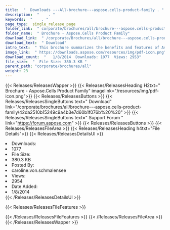 ```yaml
---
title:  "  Downloads ---All-brochure---aspose.cells-product-family . " 
description:  "    . " 
keywords:  "    . " 
page_type:  single_release_page
folder_link:  " corporate/brochures/all/brochure---aspose.cells-product-family/"
folder_name:  " Brochure - Aspose.Cells Product Family"
download_link:  " /corporate/Brochures/all/brochure---aspose.cells-product-family/42da2510b15249c9a4b3e7d60b1f076b"
download_text:  " Download"
intro_text:  " This brochure summarizes the benefits and features of Aspose.Cells across all su..."
image_link:  " https://downloads.aspose.com/resources/img/pdf-icon.png"
download_count:  "   1/8/2014  Downloads: 1077  Views: 2953"
file_size:  "  File Size: 380.3 KB "
parent_path: "corporate/brochures/all"
weight: 23 
---
```


{{< Releases/ReleasesWapper >}}
  {{< Releases/ReleasesHeading H2txt=" Brochure - Aspose.Cells Product Family" imagelink="/resources/img/pdf-icon.png">}}
  {{< Releases/ReleasesButtons >}}
    {{< Releases/ReleasesSingleButtons text=" Download" link="/corporate/brochures/all/brochure---aspose.cells-product-family/42da2510b15249c9a4b3e7d60b1f076b%20%20" >}}
    {{< Releases/ReleasesSingleButtons text=" Support Forum " link="https://forum.aspose.com" >}}
  {{< Releases/ReleasesButtons >}}
  {{< Releases/ReleasesFileArea >}}
    {{< Releases/ReleasesHeading h4txt="File Details">}}
    {{< Releases/ReleasesDetailsUl >}}
             <li>Downloads:</li><li>1077</li><li>File Size:</li><li>380.3 KB</li><li>Posted By:</li><li>caroline.von.schmalensee</li><li>Views:</li><li>2954</li><li>Date Added:</li><li>1/8/2014</li>
    {{< /Releases/ReleasesDetailsUl >}}

  {{< Releases/ReleasesFileFeatures >}}
      
  {{< /Releases/ReleasesFileFeatures >}}
 {{< /Releases/ReleasesFileArea >}}
{{< /Releases/ReleasesWapper >}}


